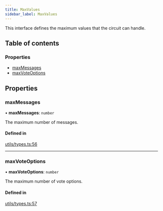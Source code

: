```yaml
---
title: MaxValues
sidebar_label: MaxValues
---
```


This interface defines the maximum values that the circuit can handle.

## Table of contents

### Properties

- [maxMessages](MaxValues.md#maxmessages)
- [maxVoteOptions](MaxValues.md#maxvoteoptions)

## Properties

### maxMessages

• **maxMessages**: `number`

The maximum number of messages.

#### Defined in

[utils/types.ts:56](https://github.com/privacy-scaling-explorations/maci/blob/6a905de08/core/ts/utils/types.ts#L56)

---

### maxVoteOptions

• **maxVoteOptions**: `number`

The maximum number of vote options.

#### Defined in

[utils/types.ts:57](https://github.com/privacy-scaling-explorations/maci/blob/6a905de08/core/ts/utils/types.ts#L57)
